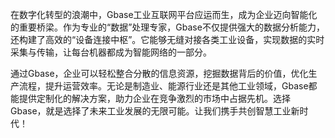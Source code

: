 在数字化转型的浪潮中，Gbase工业互联网平台应运而生，成为企业迈向智能化的重要桥梁。作为专业的“数据”处理专家，Gbase不仅提供强大的数据分析能力，还构建了高效的“设备连接中枢”。它能够无缝对接各类工业设备，实现数据的实时采集与传输，让每台机器都成为智能网络的一部分。

通过Gbase，企业可以轻松整合分散的信息资源，挖掘数据背后的价值，优化生产流程，提升运营效率。无论是制造业、能源行业还是其他工业领域，Gbase都能提供定制化的解决方案，助力企业在竞争激烈的市场中占据先机。选择Gbase，就是选择了未来工业发展的无限可能。让我们携手共创智慧工业新时代！